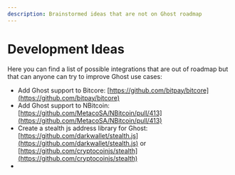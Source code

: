 ```yaml
---
description: Brainstormed ideas that are not on Ghost roadmap
---
```


# Development Ideas

Here you can find a list of possible integrations that are out of roadmap but that can anyone can try to improve Ghost use cases:



* Add Ghost support to Bitcore: [https://github.com/bitpay/bitcore](https://github.com/bitpay/bitcore)
* Add Ghost support to NBitcoin: [https://github.com/MetacoSA/NBitcoin/pull/413](https://github.com/MetacoSA/NBitcoin/pull/413)
* Create a stealth js address library for Ghost: [https://github.com/darkwallet/stealth.js](https://github.com/darkwallet/stealth.js) or [https://github.com/cryptocoinjs/stealth](https://github.com/cryptocoinjs/stealth)
* 
